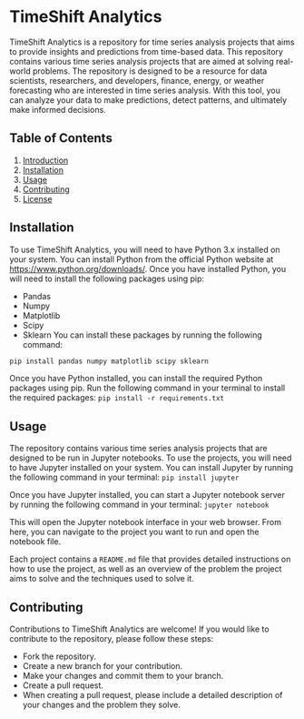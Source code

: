 # TimeShift Analytics

TimeShift Analytics is a repository for time series analysis projects that aims to provide insights and predictions from time-based data. This repository contains various time series analysis projects that are aimed at solving real-world problems. The repository is designed to be a resource for data scientists, researchers, and developers, finance, energy, or weather forecasting who are interested in time series analysis. With this tool, you can analyze your data to make predictions, detect patterns, and ultimately make informed decisions.

## Table of Contents

1. [Introduction](#introduction)
2. [Installation](#installation)
3. [Usage](#usage)
4. [Contributing](#contributing)
5. [License](#license)

## Installation

To use TimeShift Analytics, you will need to have Python 3.x installed on your system. You can install Python from the official Python website at https://www.python.org/downloads/.
Once you have installed Python, you will need to install the following packages using pip:

* Pandas
* Numpy
* Matplotlib
* Scipy
* Sklearn
You can install these packages by running the following command:
```python
pip install pandas numpy matplotlib scipy sklearn
```


Once you have Python installed, you can install the required Python packages using pip. Run the following command in your terminal to install the required packages: `pip install -r requirements.txt
`

## Usage

The repository contains various time series analysis projects that are designed to be run in Jupyter notebooks. To use the projects, you will need to have Jupyter installed on your system. You can install Jupyter by running the following command in your terminal: `pip install jupyter`

Once you have Jupyter installed, you can start a Jupyter notebook server by running the following command in your terminal: `jupyter notebook`

This will open the Jupyter notebook interface in your web browser. From here, you can navigate to the project you want to run and open the notebook file.

Each project contains a `README.md` file that provides detailed instructions on how to use the project, as well as an overview of the problem the project aims to solve and the techniques used to solve it.

## Contributing

Contributions to TimeShift Analytics are welcome! If you would like to contribute to the repository, please follow these steps:

* Fork the repository.
* Create a new branch for your contribution.
* Make your changes and commit them to your branch.
* Create a pull request.
* When creating a pull request, please include a detailed description of your changes and the problem they solve.
